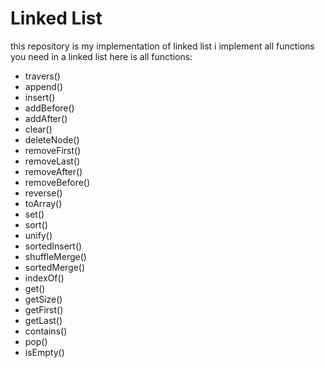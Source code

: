 # Linked List
this repository is my implementation of linked list
i implement all functions you need in a linked list
here is all functions:
- travers()
- append()
- insert()
- addBefore()
- addAfter()
- clear()
- deleteNode()
- removeFirst()
- removeLast()
- removeAfter()
- removeBefore()
- reverse()
- toArray()
- set()
- sort()
- unify()
- sortedInsert()
- shuffleMerge()
- sortedMerge()
- indexOf()
- get()
- getSize()
- getFirst()
- getLast()
- contains()
- pop()
- isEmpty()
